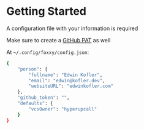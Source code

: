 # Getting Started

A configuration file with your information is required

Make sure to create a [GitHub PAT](https://github.com/settings/tokens/new?scopes=repo,workflow&description=Foxxy) as well

At `~/.config/foxxy/config.json`:

```sh
{
	"person": {
		"fullname": "Edwin Kofler",
		"email": "edwin@kofler.dev",
		"websiteURL": "edwinkofler.com"
	},
	"github_token": "",
	"defaults": {
		"vcsOwner": "hyperupcall"
	}
}
```
